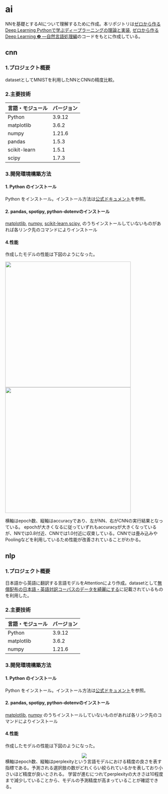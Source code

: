 # ai
NNを基礎とするAIについて理解するために作成。本リポジトリは[ゼロから作る Deep Learning Pythonで学ぶディープラーニングの理論と実装](https://github.com/oreilly-japan/deep-learning-from-scratch), [ゼロから作るDeep Learning ❷ ―自然言語処理編](https://github.com/oreilly-japan/deep-learning-from-scratch-2)のコードをもとに作成している。

## cnn
### 1.プロジェクト概要
datasetとしてMNISTを利用したNNとCNNの精度比較。

### 2.主要技術

| 言語・モジュール | バージョン |
| -------------------- | ---------- |
| Python                | 3.9.12       |
| matplotlib                | 3.6.2       |
| numpy                | 1.21.6       |
| pandas                | 1.5.3       |
| scikit-learn                | 1.5.1       |
| scipy                | 1.7.3       |

### 3.開発環境構築方法

#### 1. Python のインストール

Python をインストール。インストール方法は[公式ドキュメント](https://www.python.org/downloads/)を参照。

#### 2. pandas, spotipy, python-dotenvのインストール

[matplotlib](https://matplotlib.org/stable/users/getting_started/), [numpy](https://numpy.org/ja/install/), [scikit-learn](https://scikit-learn.org/stable/install.html),[scipy](https://scipy.org/install/),  のうちインストールしていないものがあれば各リンク先のコマンドによりインストール

#### 4.性能

作成したモデルの性能は下図のようになった。

<img src="https://github.com/user-attachments/assets/e48abb03-8e47-4cab-a51f-afcfcb29289b" width="400"><img src="https://github.com/user-attachments/assets/75b18731-97eb-4675-8b44-972502eb536b" width="400">

横軸はepoch数、縦軸はaccuracyであり、左がNN、右がCNNの実行結果となっている。
epochが大きくなるに従っていずれもaccuracyが大きくなっているが、NNでは0.8付近、CNNでは1.0付近に収束している。CNNでは畳み込みやPoolingなどを利用しているため性能が改善されていることがわかる。



## nlp
### 1.プロジェクト概要
日本語から英語に翻訳する言語モデルをAttentionにより作成。datasetとして[無償配布の日本語・英語対訳コーパスのデータを綺麗にする](https://blog.statsbeginner.net/entry/2023/08/27/225542)に記載されているものを利用した。

### 2.主要技術

| 言語・モジュール | バージョン |
| -------------------- | ---------- |
| Python                | 3.9.12       |
| matplotlib                | 3.6.2       |
| numpy                | 1.21.6       |

### 3.開発環境構築方法

#### 1. Python のインストール

Python をインストール。インストール方法は[公式ドキュメント](https://www.python.org/downloads/)を参照。

#### 2. pandas, spotipy, python-dotenvのインストール

[matplotlib](https://matplotlib.org/stable/users/getting_started/), [numpy](https://numpy.org/ja/install/)  のうちインストールしていないものがあれば各リンク先のコマンドによりインストール

#### 4.性能

作成したモデルの性能は下図のようになった。
<div align="center">
  <img src="https://github.com/user-attachments/assets/42c444fd-7984-4fec-994c-40c259dcd9c4">
</div>
横軸はepoch数、縦軸はperplexityという言語モデルにおける精度の良さを表す指標である。予測される選択肢の数がどれくらい絞られているかを表しており小さいほど精度が良いとされる。
学習が進むにつれてperplexityの大きさは10程度まで減少していることから、モデルの予測精度が高まっていることが確認できる。
